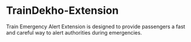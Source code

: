 # TrainDekho-Extension
Train Emergency Alert Extension is designed to provide passengers a fast and careful way to alert authorities during emergencies.
